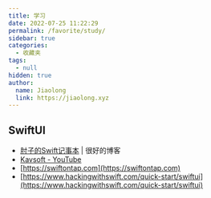 ```yaml
---
title: 学习
date: 2022-07-25 11:22:29
permalink: /favorite/study/
sidebar: true
categories: 
  - 收藏夹
tags: 
  - null
hidden: true
author: 
  name: Jiaolong
  link: https://jiaolong.xyz
---
```



## SwiftUI
  - [肘子的Swift记事本](https://www.fatbobman.com) | 很好的博客
  - [Kavsoft - YouTube](https://www.youtube.com/channel/UCsuV4MRk_aB291SrchUVb4w)
  - [https://swiftontap.com](https://swiftontap.com)
  - [https://www.hackingwithswift.com/quick-start/swiftui](https://www.hackingwithswift.com/quick-start/swiftui)
